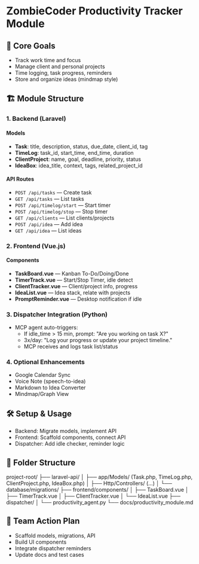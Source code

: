 # ZombieCoder Productivity Tracker Module

## 🎯 Core Goals
- Track work time and focus
- Manage client and personal projects
- Time logging, task progress, reminders
- Store and organize ideas (mindmap style)

## 🏗️ Module Structure

### 1. Backend (Laravel)
#### Models
- **Task**: title, description, status, due_date, client_id, tag
- **TimeLog**: task_id, start_time, end_time, duration
- **ClientProject**: name, goal, deadline, priority, status
- **IdeaBox**: idea_title, context, tags, related_project_id

#### API Routes
- `POST /api/tasks` — Create task
- `GET /api/tasks` — List tasks
- `POST /api/timelog/start` — Start timer
- `POST /api/timelog/stop` — Stop timer
- `GET /api/clients` — List clients/projects
- `POST /api/idea` — Add idea
- `GET /api/idea` — List ideas

### 2. Frontend (Vue.js)
#### Components
- **TaskBoard.vue** — Kanban To-Do/Doing/Done
- **TimerTrack.vue** — Start/Stop Timer, idle detect
- **ClientTracker.vue** — Client/project info, progress
- **IdeaList.vue** — Idea stack, relate with projects
- **PromptReminder.vue** — Desktop notification if idle

### 3. Dispatcher Integration (Python)
- MCP agent auto-triggers:
  - If idle_time > 15 min, prompt: "Are you working on task X?"
  - 3x/day: "Log your progress or update your project timeline."
  - MCP receives and logs task list/status

### 4. Optional Enhancements
- Google Calendar Sync
- Voice Note (speech-to-idea)
- Markdown to Idea Converter
- Mindmap/Graph View

## 🛠️ Setup & Usage
- Backend: Migrate models, implement API
- Frontend: Scaffold components, connect API
- Dispatcher: Add idle checker, reminder logic

## 📁 Folder Structure
project-root/
├── laravel-api/
│   ├── app/Models/ (Task.php, TimeLog.php, ClientProject.php, IdeaBox.php)
│   ├── Http/Controllers/ (...)
│   └── database/migrations/
├── frontend/components/
│   ├── TaskBoard.vue
│   ├── TimerTrack.vue
│   ├── ClientTracker.vue
│   └── IdeaList.vue
├── dispatcher/
│   └── productivity_agent.py
└── docs/productivity_module.md

## 🔄 Team Action Plan
- Scaffold models, migrations, API
- Build UI components
- Integrate dispatcher reminders
- Update docs and test cases 